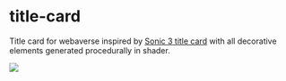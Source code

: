 # title-card
Title card for webaverse inspired by [Sonic 3 title card](https://www.youtube.com/watch?v=q9NHdh9t-ow) with all decorative elements generated procedurally in shader.

<img src="https://github.com/Sirahi/title-card-gif/blob/main/ezgif.com-gif-maker.gif"/>
